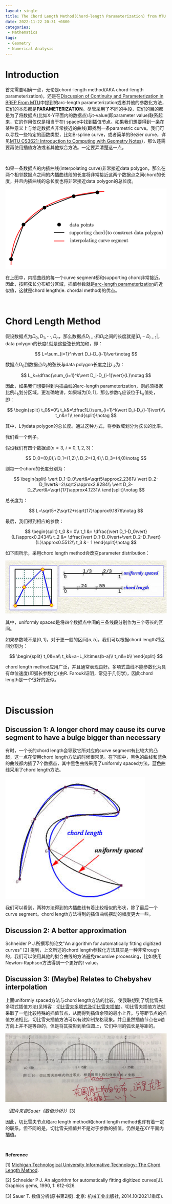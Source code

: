 ```yaml
---
layout: single
title: The Chord Length Method(Chord-length Parameterization) from MTU
date: 2022-11-22 20:31 +0800
categories: 
 - Mathematics
tags:
 - Geometry
 - Numerical Analysis
---
```


# Introduction

首先需要明确一点，无论是chord-length method(AKA chord-length parameterization)，还是在[Discussion of Continuity and Parameterization in BREP From MTU](http://whatastarrynight.com/mathematics/discussions-of-continuity-and-parameterization-in-BREP-from-MTU/)中提到的arc-length parameterization或者其他的参数化方法，它们的本质都是**PARAMETERIZATION**。尽管采用了不同的手段，它们的目的都是为了将数据点(比如X-Y平面内的数据点)与t-value(即parameter value)联系起来，它的作用仅仅是相当于在t space中找到插值节点。如果我们想要得到一条在某种意义上与给定数据点非常接近的曲线(即找到一条parametric curve。我们可以寻找一些特定的函数类型，比如B-spline curve，或者简单的Bezier curve，详见[MTU CS3621: Introduction to Computing with Geometry Notes](https://pages.mtu.edu/~shene/COURSES/cs3621/NOTES/))，那么还需要再使用插值方法或者其他拟合方法。一定要弄清楚这一点。

<br>

如果一条数据点的内插曲线(interpolating curve)非常接近data polygon，那么在两个相邻数据点之间的内插曲线段的长度将非常接近这两个数据点之间chord的长度，并且内插曲线的总长度也将非常接近data polygon的总长度。

<img src="https://github.com/HelloWorld-1017/blog-images/blob/main/migration/imgpersonal/image-20221121212640561.png?raw=true" alt="image-20221121212640561" style="zoom: 50%;" />

在上图中，内插曲线的每一个curve segment都和supporting chord非常接近。因此，按照弦长分布细分区域，插值参数就是[arc-length parameterization](http://whatastarrynight.com/mathematics/discussions-of-continuity-and-parameterization-in-BREP-from-MTU/#arc-length-parameterization)的近似值，这就是chord length(ie. chordal method)的优点。

<br>

# Chord Length Method

假设数据点为$D_0,D_1,\cdots,D_n$，那么数据点$D_{i-1}$和$D_i$之间的长度就是$\vert D_i-D_{i-1}\vert$，data polygon的长度$L$就是这些弦长的加和，即：

$$
L=\sum_{i=1}^n\vert D_i-D_{i-1}\vert\notag
$$

数据点$D_0$到数据点$D_k$的弦长与data polygon长度之比$L_k$为：

$$
L_k=\dfrac{\sum_{i=1}^k\vert D_i-D_{i-1}\vert}{L}\notag
$$

因此，如果我们想要得到内插曲线的arc-length parameterization，则必须根据比例$L_k$划分区域。更准确地讲，如果域为$[0,1]$，那么参数$t_k$应该位于$L_k$值处，即：

$$
\begin{split}
t_0&=0\\
t_k&=\dfrac1L(\sum_{i=1}^k\vert D_i-D_{i-1}\vert)\\
t_n&=1\\
\end{split}\notag
$$

其中，$L$为data polygon的总长度。通过这种方式，将参数域划分为弦长的比率。

我们看一个例子。

假设我们有四个数据点($n=3,\ i=0,1,2,3$)：

$$
D_0=(0,0),\ D_1=(1,2),\ D_2=(3,4),\ D_3=(4,0)\notag
$$

则每一个chord的长度分别为：

$$
\begin{split}
\vert D_1-D_0\vert&=\sqrt5\approx2.2361\\ 
\vert D_2-D_1\vert&=2\sqrt2\approx2.8284\\
\vert D_3-D_2\vert&=\sqrt{17}\approx4.1231\\
\end{split}\notag
$$

总长度为：

$$
L=\sqrt5+2\sqrt2+\sqrt{17}\approx9.1876\notag
$$

最后，我们得到相应的参数：

$$
\begin{split}
t_0 &= 0\\
t_1 &= \dfrac{\vert D_1-D_0\vert}{L}\approx0.2434\\
t_2 &= \dfrac{\vert D_1-D_0\vert+\vert D_2-D_1\vert}{L}\approx0.5512\\
t_3 &= 1
\end{split}\notag
$$

如下图所示，采用chord length method会改变parameter distribution：

![image-20221122084104148](https://github.com/HelloWorld-1017/blog-images/blob/main/migration/img/image-20221122084104148.png?raw=true)

其中，uniformly spaced是将四个数据点中间的三条线段分别作为三个等长的区间。

如果参数域不是$[0,1]$，对于更一般的区间$[a,b]$，我们可以根据chord length将区间分割为：

$$
\begin{split}
t_0&=a\\
t_k&=a+L_k\times(b-a)\\
t_n&=b\\
\end{split}
$$

chord length method应用广泛，并且通常表现良好。多项式曲线不能参数化为具有单位速度(即弧长参数化)(由R. Farouki证明，常见于几何学)，因此chord length是一个很好的近似。

<br>

# Discussion

## Discussion 1: A longer chord may cause its curve segment to have a bulge bigger than necessary

有时，一个长的chord length会导致它所对应的curve segment有比较大的凸起，这一点在使用chord length方法的时候很常见。在下图中，黑色的曲线和蓝色的曲线都内插了7个数据点，其中黑色曲线采用了uniformly spaced方法，蓝色曲线采用了chord length方法。

![image-20221122085940053](https://github.com/HelloWorld-1017/blog-images/blob/main/migration/img/image-20221122085940053.png?raw=true)

我们可以看到，两种方法得到的内插曲线有着比较相似的形状，除了最后一个curve segment。chord length方法得到的插值曲线摆动的幅度更大一些。

## Discussion 2: A better approximation

Schneider P J.所撰写的论文"An algorithm for automatically fitting digitized curves" [2] 提到，上文所述的chord length参数化方法其实是一种非常rough的，我们可以使用其他的拟合曲线的方法避免recursive processing，比如使用Newton-Raphson方法得到一个更好的$t$ value。



## Discussion 3:  (Maybe) Relates to Chebyshev interpolation

上面uniformly spaced方法与chord length方法的比较，使我联想到了切比雪夫多项式插值方法(见博客：[切比雪夫多项式及切比雪夫插值](http://whatastarrynight.com/mathematics/Chebyshev-polynomials/))。切比雪夫插值方法就采取了一组比较特殊的插值节点，从而得到插值余项的最小上界。与等距节点的插值方法相比，切比雪夫插值方法可以有效抑制龙格现象。并且虽然插值节点在x轴方向上并不是等距的，但是将其投影到单位圆上，它们中间的弧长是等距的。

![image-20221122201629455](https://github.com/HelloWorld-1017/blog-images/blob/main/migration/img/image-20221122201632148.png?raw=true)

*（图片来自Sauer《数值分析》）*[3]

因此，切比雪夫节点和arc length method和chord length method也许有着一定的联系。但不同的是，切比雪夫插值并不是对于参数的插值，仍然是在XY平面内插值。

<br>

**Reference**

[1] [Michigan Technological University Informative Technology: The Chord Length Method](https://pages.mtu.edu/~shene/COURSES/cs3621/NOTES/INT-APP/PARA-chord-length.html).

[2] Schneider P J. An algorithm for automatically fitting digitized curves[J]. Graphics gems, 1990, 1: 612-626.

[3] Sauer T. 数值分析(原书第2版). 北京: 机械工业出版社, 2014.10(2021.1重印).







